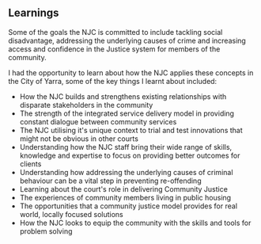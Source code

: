 ## Learnings
Some of the goals the NJC is committed to include tackling social disadvantage, addressing the underlying causes of crime and increasing access and confidence in the Justice system for members of the community.

I had the opportunity to learn about how the NJC applies these concepts in the City of Yarra, some of the key things I learnt about included:

* How the NJC builds and strengthens existing relationships with disparate stakeholders in the community
* The strength of the integrated service delivery model in providing constant dialogue between community services
* The NJC utilising it's unique context to trial and test innovations that might not be obvious in other courts
* Understanding how the NJC staff bring their wide range of skills, knowledge and expertise to focus on providing better outcomes for clients
* Understanding how addressing the underlying causes of criminal behaviour can be a vital step in preventing re-offending
* Learning about the court's role in delivering Community Justice
* The experiences of community members living in public housing
* The opportunities that a community justice model provides for real world, locally focused solutions
* How the NJC looks to equip the community with the skills and tools for problem solving
